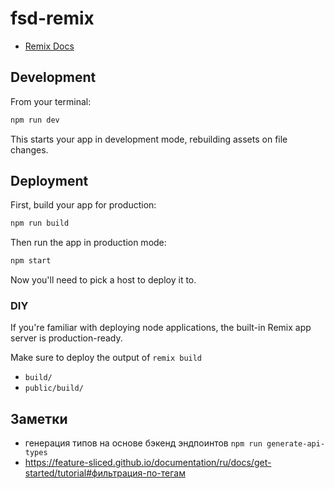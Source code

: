 # fsd-remix

- [Remix Docs](https://remix.run/docs)

## Development

From your terminal:

```sh
npm run dev
```

This starts your app in development mode, rebuilding assets on file changes.

## Deployment

First, build your app for production:

```sh
npm run build
```

Then run the app in production mode:

```sh
npm start
```

Now you'll need to pick a host to deploy it to.

### DIY

If you're familiar with deploying node applications, the built-in Remix app server is production-ready.

Make sure to deploy the output of `remix build`

- `build/`
- `public/build/`

## Заметки

- генерация типов на основе бэкенд эндпоинтов `npm run generate-api-types`
- https://feature-sliced.github.io/documentation/ru/docs/get-started/tutorial#фильтрация-по-тегам

